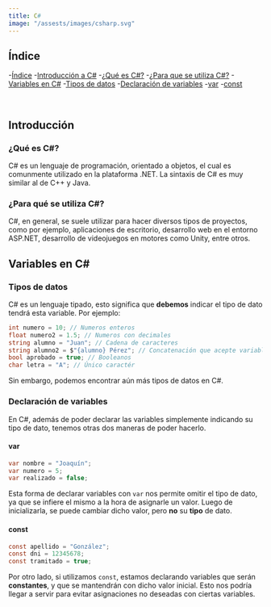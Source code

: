 ```yaml
---
title: C#
image: "/assests/images/csharp.svg"
---
```


## Índice 

-[Índice](#índice)
-[Introducción a C#](#introducción)
    -[¿Qué es C#?](#qué-es-c)
    -[¿Para que se utiliza C#?](#para-qué-se-utiliza-c)
-[Variables en C#](#variables-en-c)
    -[Tipos de datos](#tipos-de-datos)
    -[Declaración de variables](#declaración-de-variables)
        -[var](#var)
        -[const](#const)


<br>

## Introducción

### ¿Qué es C#?

C# es un lenguaje de programación, orientado a objetos, el cual es comunmente utilizado en la plataforma .NET. La sintaxis de C# es muy similar al de C++ y Java. 

### ¿Para qué se utiliza C#? 

C#, en general, se suele utilizar para hacer diversos tipos de proyectos, como por ejemplo, aplicaciones de escritorio, desarrollo web en el entorno ASP.NET, desarrollo de videojuegos en motores como Unity, entre otros. 

## Variables en C# 

### Tipos de datos
C# es un lenguaje tipado, esto significa que **debemos** indicar el tipo de dato tendrá esta variable. Por ejemplo:

```csharp
int numero = 10; // Numeros enteros
float numero2 = 1.5; // Numeros con decimales 
string alumno = "Juan"; // Cadena de caracteres
string alumno2 = $"{alumno} Pérez"; // Concatenación que acepte variables
bool aprobado = true; // Booleanos
char letra = "A"; // Único caractér
``` 

Sin embargo, podemos encontrar aún más tipos de datos en C#.

### Declaración de variables
En C#, además de poder declarar las variables simplemente indicando su tipo de dato, tenemos otras dos maneras de poder hacerlo. 

#### var

```csharp
var nombre = "Joaquín"; 
var numero = 5; 
var realizado = false; 
```

Esta forma de declarar variables con `var` nos permite omitir el tipo de dato, ya que se infiere el mismo a la hora de asignarle un valor. Luego de inicializarla, se puede cambiar dicho valor, pero **no** su **tipo** de dato. 

#### const 

```csharp
const apellido = "González"; 
const dni = 12345678; 
const tramitado = true; 
```

Por otro lado, si utilizamos `const`, estamos declarando variables que serán **constantes**, y que se mantendrán con dicho valor inicial. Esto nos podría llegar a servir para evitar asignaciones no deseadas con ciertas variables. 